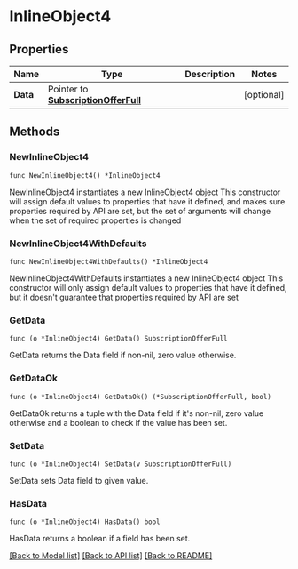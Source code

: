 # InlineObject4

## Properties

Name | Type | Description | Notes
------------ | ------------- | ------------- | -------------
**Data** | Pointer to [**SubscriptionOfferFull**](SubscriptionOfferFull.md) |  | [optional] 

## Methods

### NewInlineObject4

`func NewInlineObject4() *InlineObject4`

NewInlineObject4 instantiates a new InlineObject4 object
This constructor will assign default values to properties that have it defined,
and makes sure properties required by API are set, but the set of arguments
will change when the set of required properties is changed

### NewInlineObject4WithDefaults

`func NewInlineObject4WithDefaults() *InlineObject4`

NewInlineObject4WithDefaults instantiates a new InlineObject4 object
This constructor will only assign default values to properties that have it defined,
but it doesn't guarantee that properties required by API are set

### GetData

`func (o *InlineObject4) GetData() SubscriptionOfferFull`

GetData returns the Data field if non-nil, zero value otherwise.

### GetDataOk

`func (o *InlineObject4) GetDataOk() (*SubscriptionOfferFull, bool)`

GetDataOk returns a tuple with the Data field if it's non-nil, zero value otherwise
and a boolean to check if the value has been set.

### SetData

`func (o *InlineObject4) SetData(v SubscriptionOfferFull)`

SetData sets Data field to given value.

### HasData

`func (o *InlineObject4) HasData() bool`

HasData returns a boolean if a field has been set.


[[Back to Model list]](../README.md#documentation-for-models) [[Back to API list]](../README.md#documentation-for-api-endpoints) [[Back to README]](../README.md)


